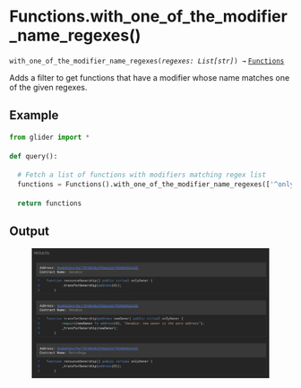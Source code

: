 # Functions.with\_one\_of\_the\_modifier\_name\_regexes()

`with_one_of_the_modifier_name_regexes(`_`regexes: List[str]`_`) →` [`Functions`](./)

Adds a filter to get functions that have a modifier whose name matches one of the given regexes.

## Example

```python
from glider import *

def query():
  
  # Fetch a list of functions with modifiers matching regex list
  functions = Functions().with_one_of_the_modifier_name_regexes(['^only.*', 'admin']).exec(10)

  return functions
```

## Output

<figure><img src="../../../.gitbook/assets/image (10) (1).png" alt=""><figcaption></figcaption></figure>

